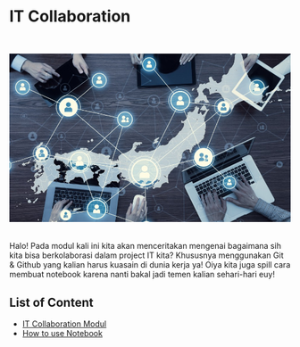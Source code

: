 # IT Collaboration
<br>

![alt text](assets/iStock-hr-it-collaboration.jpg)

<br>
Halo! Pada modul kali ini kita akan menceritakan mengenai bagaimana sih kita bisa berkolaborasi dalam project IT kita? Khususnya menggunakan Git & Github yang kalian harus kuasain di dunia kerja ya!
Oiya kita juga spill cara membuat notebook karena nanti bakal jadi temen kalian sehari-hari euy!

## List of Content
- [IT Collaboration Modul](<IT Collaboration (Notebook, Git, & Github).md>)
- [How to use Notebook](<Using Notebook for Data.md>)
